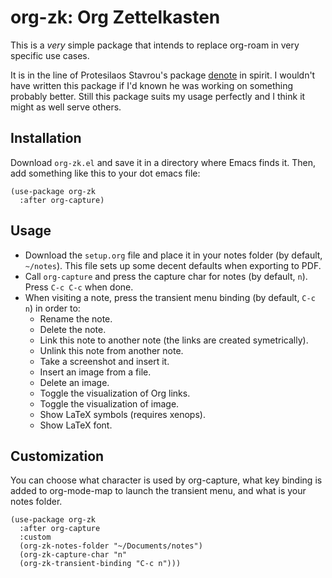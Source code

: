 # org-zk: Org Zettelkasten

This is a _very_ simple package that intends to replace org-roam in very specific use cases.

It is in the line of Protesilaos Stavrou's package [denote](https://github.com/protesilaos/denote) in spirit. I wouldn't have written this package if I'd known he was working on something probably better. Still this package suits my usage perfectly and I think it might as well serve others.

## Installation

Download `org-zk.el` and save it in a directory where Emacs finds it. Then, add something like this to your dot emacs file:

```
(use-package org-zk
  :after org-capture)
```

## Usage

- Download the `setup.org` file and place it in your notes folder (by default, `~/notes`). This file sets up some decent defaults when exporting to PDF.
- Call `org-capture` and press the capture char for notes (by default, `n`). Press `C-c C-c` when done.
- When visiting a note, press the transient menu binding (by default, `C-c n`) in order to:
    - Rename the note.
    - Delete the note.
    - Link this note to another note (the links are created symetrically).
    - Unlink this note from another note.
    - Take a screenshot and insert it.
    - Insert an image from a file.
    - Delete an image.
    - Toggle the visualization of Org links.
    - Toggle the visualization of image.
    - Show LaTeX symbols (requires xenops).
    - Show LaTeX font.

## Customization

You can choose what character is used by org-capture, what key binding is added to org-mode-map to launch the transient menu, and what is your notes folder. 

```
(use-package org-zk
  :after org-capture
  :custom
  (org-zk-notes-folder "~/Documents/notes")
  (org-zk-capture-char "n"
  (org-zk-transient-binding "C-c n")))
```
